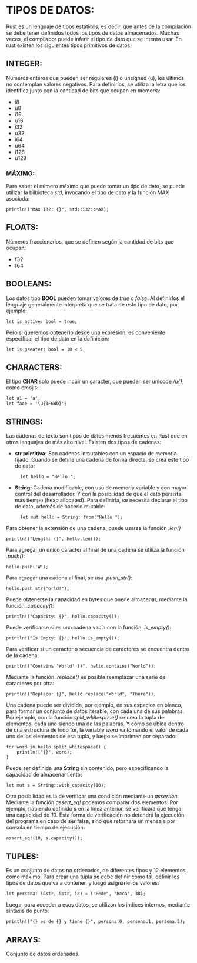 # TIPOS DE DATOS:
Rust es un lenguaje de tipos estáticos, es decir, que antes de la compilación se debe tener definidos todos los tipos de datos almacenados. Muchas veces, el compilador puede inferir el tipo de dato que se intenta usar.
En rust existen los siguientes tipos primitivos de datos:

## INTEGER:
Números enteros que pueden ser regulares (i) o unsigned (u), los últimos no contemplan valores negativos. Para definirlos, se utiliza la letra que los identifica junto con la cantidad de bits que ocupan en memoria:

* i8
* u8
* i16 
* u16 
* i32 
* u32 
* i64 
* u64 
* i128 
* u128

### MÁXIMO:
Para saber el número máximo que puede tomar un tipo de dato, se puede utilizar la bilbioteca *std*, invocando el tipo de dato y la función *MAX* asociada:

    println!("Max i32: {}", std::i32::MAX);

## FLOATS:
Números fraccionarios, que se definen según la cantidad de bits que ocupan:

* f32
* f64

## BOOLEANS:
Los datos tipo **BOOL** pueden tomar valores de *true* o *false*. Al definirlos el lenguaje generalmente interpreta que se trata de este tipo de dato, por ejemplo:

    let is_active: bool = true;

Pero si queremos obtenerlo desde una expresión, es conveniente especificar el tipo de dato en la definición:

    let is_greater: bool = 10 < 5;

## CHARACTERS:
El tipo **CHAR** solo puede incuir un caracter, que pueden ser unicode */u{}*, como emojis:

    let a1 = 'a';
    let face = '\u{1F600}';

## STRINGS:
Las cadenas de texto son tipos de datos menos frecuentes en Rust que en otros lenguajes de más alto nivel. Existen dos tipos de cadenas:

* **str primitiva:** Son cadenas inmutables con un espacio de memoria fijado. Cuando se define una cadena de forma directa, se crea este tipo de dato:

        let hello = "Hello ";

* **String:** Cadena modificable, con uso de memoria variable y con mayor control del desarrollador. Y con la posibilidad de que el dato persista más tiempo (heap allocated). Para definirla, se necesita declarar el tipo de dato, además de hacerlo mutable:

        let mut hello = String::from("Hello ");

Para obtener la extensión de una cadena, puede usarse la función *.len()* 

    println!("Length: {}", hello.len());

Para agregar un único caracter al final de una cadena se utiliza la función *.push()*: 
    
    hello.push('W');

Para agregar una cadena al final, se usa *.push_str()*:
    
    hello.push_str("orld!");

Puede obtenerse la capacidad en bytes que puede almacenar, mediante la función *.capacity()*:

    println!("Capacity: {}", hello.capacity());

Puede verificarse si es una cadena vacía con la función *.is_empty()*:

    println!("Is Empty: {}", hello.is_empty());

Para verificar si un caracter o secuencia de caracteres se encuentra dentro de la cadena:

    println!("Contains 'World' {}", hello.contains("World"));

Mediante la función *.replace()* es posible reemplazar una serie de caracteres por otra: 
    
    println!("Replace: {}", hello.replace("World", "There"));

Una cadena puede ser dividida, por ejemplo, en sus espacios en blanco, para formar un conjunto de datos iterable, con cada una de sus palabras. Por ejemplo, con la función *split_whitespace()* se crea la tupla de elementos, cada uno siendo una de las palabras. Y cómo se úbica dentro de una estructura de loop for, la variable *word* va tomando el valor de cada uno de los elementos de esa tupla, y luego se imprimen por separado:

    for word in hello.split_whitespace() {
        println!("{}", word);
    }

Puede ser definida una **String** sin contenido, pero especificando la capacidad de almacenamiento:

    let mut s = String::with_capacity(10);

Otra posibilidad es la de verificar una condición mediante un *assertion*. Mediante la función *assert_eq!* podemos comparar dos elementos. Por ejemplo, habiendo definido **s** en la línea anterior, se verificará que tenga una capacidad de *10*. Esta forma de verificación no detendrá la ejecución del programa en caso de ser falsa, sino que retornará un mensaje por consola en tiempo de ejecución:
    
    assert_eq!(10, s.capacity());


## TUPLES:
Es un conjunto de datos no ordenados, de diferentes tipos y 12 elementos como máximo. Para crear una tupla se debe definir como tal, definir los tipos de datos que va a contener, y luego asignarle los valores:

    let persona: (&str, &str, i8) = ("Fede", "Boca", 38);

Luego, para acceder a esos datos, se utilizan los índices internos, mediante sintaxis de punto:

    println!("{} es de {} y tiene {}", persona.0, persona.1, persona.2);

## ARRAYS:
Conjunto de datos ordenados.
